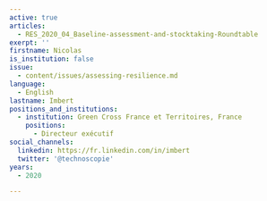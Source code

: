 ```yaml
---
active: true
articles:
  - RES_2020_04_Baseline-assessment-and-stocktaking-Roundtable
exerpt: ''
firstname: Nicolas
is_institution: false
issue:
  - content/issues/assessing-resilience.md
language:
  - English
lastname: Imbert
positions_and_institutions:
  - institution: Green Cross France et Territoires, France
    positions:
      - Directeur exécutif
social_channels:
  linkedin: https://fr.linkedin.com/in/imbert
  twitter: '@technoscopie'
years:
  - 2020

---
```

